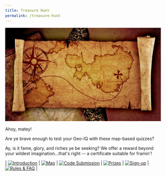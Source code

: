 ```yaml
---
title: Treasure Hunt
permalink: /treasure-hunt
---
```

![Alt text for image on Isomer site](/images/sample-treasure-hunt-landing-page-cover.jpg)

Ahoy, matey!

Are ye brave enough to test your Geo-IQ with these map-based quizzes?

Ay, is it fame, glory, and riches ye be seeking? We offer a reward beyond your wildest imagination...that's right -- a certificate suitable for framin'!

| [![Introduction](/images/events/bookbugs/Vikus-Updates.png)](/events/bookbugs2/bookbugs-main) | [![Map](/images/events/bookbugs/Iyern-GX-How-to-Redeem.png)](/events/bookbugs2/how-to-redeem) | [![Code Submission](/images/events/bookbugs/Molder-How-to-Play.png)](/events/bookbugs2/how-to-play) | [![Prizes](/images/events/bookbugs/Valeria-Story.png)](/events/bookbugs2/story)
| [![Sign-up](/images/events/bookbugs/Nym9-Bug-List.png)](/events/bookbugs2/bug-list) | [![Rules & FAQ](/images/events/bookbugs/Cybug-Quiz.png)](/events/bookbugs2/quiz) |